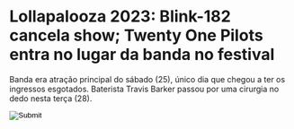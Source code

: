 





<html>
<head>



</head>
<body>
<h1>Lollapalooza 2023: Blink-182 cancela show; Twenty One Pilots entra no lugar da banda no festival</h1>
<p>Banda era atração principal do sábado (25), único dia que chegou a ter os ingressos esgotados. Baterista Travis Barker passou por uma cirurgia no dedo nesta terça (28).</p>

<input type="image"   src="file:///C:/Users/SUDOTEC17/Desktop/gusttavo/blink182.webp">


</body>
</html>
